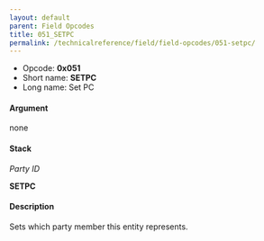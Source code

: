 ```yaml
---
layout: default
parent: Field Opcodes
title: 051_SETPC
permalink: /technicalreference/field/field-opcodes/051-setpc/
---
```


-   Opcode: **0x051**
-   Short name: **SETPC**
-   Long name: Set PC

#### Argument

none

#### Stack

  
*Party ID*

**SETPC**

#### Description

Sets which party member this entity represents.

